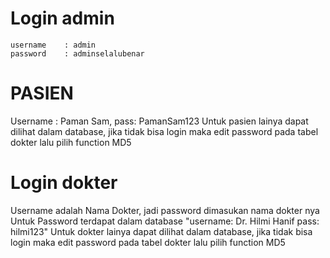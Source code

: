 # Login admin

```
username    : admin
password    : adminselalubenar
```

# PASIEN

Username : Paman Sam, pass: PamanSam123
Untuk pasien lainya dapat dilihat dalam database, jika tidak bisa login maka edit password pada tabel dokter lalu pilih function MD5

# Login dokter

Username adalah Nama Dokter, jadi password dimasukan nama dokter nya
Untuk Password terdapat dalam database
"username: Dr. Hilmi Hanif pass: hilmi123"
Untuk dokter lainya dapat dilihat dalam database, jika tidak bisa login maka edit password pada tabel dokter lalu pilih function MD5
